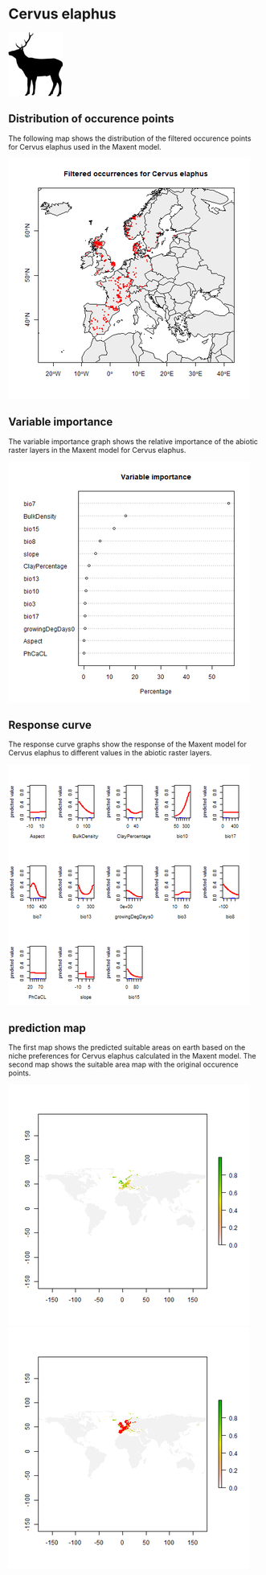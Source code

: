 # Cervus elaphus 

![](image_taxa.png) 

## Distribution of occurence points 
The following map shows the distribution of the filtered occurence points for Cervus elaphus used in the Maxent model. 

![](occurrences.png)
    
## Variable importance 
The variable importance graph shows the relative importance of the abiotic raster layers in the  Maxent model for Cervus elaphus. 

![](valid_maxent_variable_importance.png)
    
## Response curve 
The response curve graphs show the response of the Maxent model for Cervus elaphus to different values in the abiotic raster layers. 

![](valid_maxent_response_curve.png)
    
## prediction map 
The first map shows the predicted suitable areas on earth based on the niche preferences for Cervus elaphus calculated in the Maxent model. The second map shows the suitable area map with the original occurence points.

![](prediction_map.png)
![](prediction_occurence_map.png)
    
